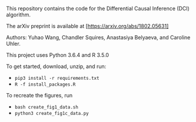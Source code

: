 This repository contains the code for the Differential Causal Inference (DCI)
algorithm.

The arXiv preprint is available at [https://arxiv.org/abs/1802.05631]

Authors: Yuhao Wang, Chandler Squires, Anastasiya Belyaeva, and Caroline Uhler.

This project uses Python 3.6.4 and R 3.5.0

To get started, download, unzip, and run:

* `pip3 install -r requirements.txt`
* `R -f install_packages.R`

To recreate the figures, run
* `bash create_fig1_data.sh`
* `python3 create_fig1c_data.py`

